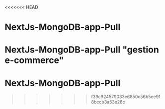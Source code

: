 <<<<<<< HEAD
# NextJs-MongoDB-app-Pull
NextJs-MongoDB-app-Pull "gestion e-commerce"
=======
# NextJs-MongoDB-app-Pull
>>>>>>> f39c924579033c6850c56b5ee918bccb3a53e28c
